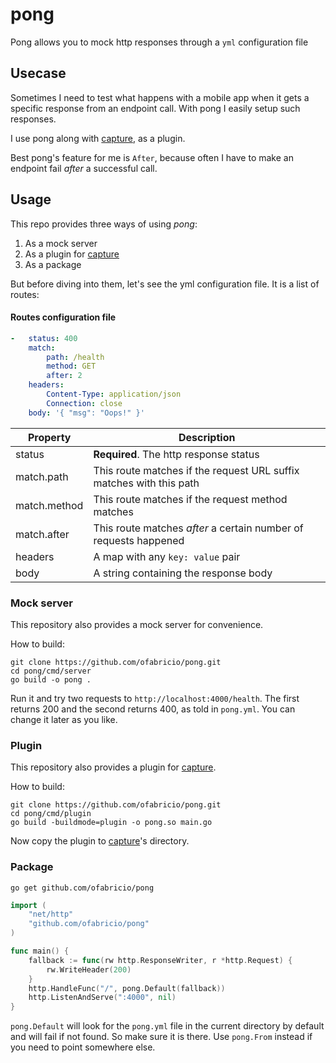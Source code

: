 # pong

Pong allows you to mock http responses through a `yml` configuration file 


## Usecase

Sometimes I need to test what happens with a mobile app when it gets a specific
response from an endpoint call. With pong I easily setup such responses.

I use pong along with [capture](https://github.com/ofabricio/capture), as a plugin.

Best pong's feature for me is `After`, because often I have to make an endpoint fail
*after* a successful call.


## Usage

This repo provides three ways of using *pong*:

1. As a mock server
1. As a plugin for [capture](https://github.com/ofabricio/capture) 
1. As a package

But before diving into them, let's see the yml configuration file.
It is a list of routes:

#### Routes configuration file

```yaml
-   status: 400
    match:
        path: /health
        method: GET
        after: 2
    headers:
        Content-Type: application/json
        Connection: close
    body: '{ "msg": "Oops!" }'
```

| Property | Description |
|---|---|
| status | **Required**. The http response status |
| match.path | This route matches if the request URL suffix matches with this path |
| match.method | This route matches if the request method matches |
| match.after | This route matches *after* a certain number of requests happened |
| headers | A map with any `key: value` pair |
| body | A string containing the response body |

### Mock server

This repository also provides a mock server for convenience.

How to build:

    git clone https://github.com/ofabricio/pong.git
    cd pong/cmd/server
    go build -o pong .

Run it and try two requests to `http://localhost:4000/health`.
The first returns 200 and the second returns 400, as told in `pong.yml`.
You can change it later as you like.

### Plugin

This repository also provides a plugin for [capture](https://github.com/ofabricio/capture).

How to build:

    git clone https://github.com/ofabricio/pong.git
    cd pong/cmd/plugin
    go build -buildmode=plugin -o pong.so main.go

Now copy the plugin to [capture](https://github.com/ofabricio/capture)'s directory.

### Package

    go get github.com/ofabricio/pong

```go
import (
    "net/http"
    "github.com/ofabricio/pong"
)

func main() {
    fallback := func(rw http.ResponseWriter, r *http.Request) {
        rw.WriteHeader(200)
    }
    http.HandleFunc("/", pong.Default(fallback))
    http.ListenAndServe(":4000", nil)
}
```

`pong.Default` will look for the `pong.yml` file in the current directory
by default and will fail if not found. So make sure it is there.
Use `pong.From` instead if you need to point somewhere else.
